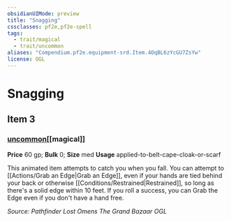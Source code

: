 ```yaml
---
obsidianUIMode: preview
title: "Snagging"
cssclasses: pf2e,pf2e-spell
tags:
  - trait/magical
  - trait/uncommon
aliases: "Compendium.pf2e.equipment-srd.Item.4OqBL6zYcGU7ZsYw"
license: OGL
---
```

# Snagging
## Item 3
### [uncommon](uncommon "Uncommon Rarity Trait")[[magical]]


**Price** 60 gp; 
**Bulk** 0; **Size** med
**Usage** applied-to-belt-cape-cloak-or-scarf

This animated item attempts to catch you when you fall. You can attempt to [[Actions/Grab an Edge|Grab an Edge]], even if your hands are tied behind your back or otherwise [[Conditions/Restrained|Restrained]], so long as there's a solid edge within 10 feet. If you roll a success, you can Grab the Edge even if you don't have a hand free.

*Source: Pathfinder Lost Omens The Grand Bazaar*
*OGL*